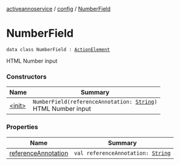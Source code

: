 [activeannoservice](../../index.md) / [config](../index.md) / [NumberField](./index.md)

# NumberField

`data class NumberField : `[`ActionElement`](../-action-element.md)

HTML Number input

### Constructors

| Name | Summary |
|---|---|
| [&lt;init&gt;](-init-.md) | `NumberField(referenceAnnotation: `[`String`](https://kotlinlang.org/api/latest/jvm/stdlib/kotlin/-string/index.html)`)`<br>HTML Number input |

### Properties

| Name | Summary |
|---|---|
| [referenceAnnotation](reference-annotation.md) | `val referenceAnnotation: `[`String`](https://kotlinlang.org/api/latest/jvm/stdlib/kotlin/-string/index.html) |
